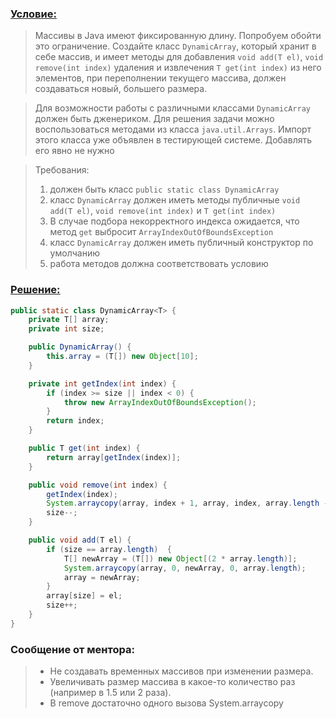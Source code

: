 ### [Условие:]()

>Массивы в Java имеют фиксированную длину. Попробуем обойти это ограничение. 
Создайте класс `DynamicArray`, который хранит в себе массив, и имеет методы для 
добавления `void add(T el)`, `void remove(int index)` удаления и извлечения `T get(int index)` 
из него элементов, при переполнении текущего массива, 
должен создаваться новый, большего размера.

>Для возможности работы с различными классами `DynamicArray` должен быть дженериком. 
Для решения задачи можно воспользоваться методами из класса `java.util.Arrays`. 
Импорт этого класса уже объявлен в тестирующей системе. Добавлять его явно не нужно

>Требования:
>1. должен быть класс `public static class DynamicArray`
>2. класс `DynamicArray` должен иметь методы публичные `void add(T el)`, `void remove(int index)` и `T get(int index)`
>3. В случае подбора некорректного индекса ожидается, что метод `get` выбросит `ArrayIndexOutOfBoundsException`
>4. класс `DynamicArray` должен иметь публичный конструктор по умолчанию
>5. работа методов должна соответствовать условию

### [Решение:]()
```java
public static class DynamicArray<T> {
    private T[] array;
    private int size;

    public DynamicArray() {
        this.array = (T[]) new Object[10];
    }

    private int getIndex(int index) {
        if (index >= size || index < 0) {
            throw new ArrayIndexOutOfBoundsException();
        }
        return index;
    }

    public T get(int index) {
        return array[getIndex(index)];
    }

    public void remove(int index) {
        getIndex(index);
        System.arraycopy(array, index + 1, array, index, array.length - index - 1);
        size--;
    }

    public void add(T el) {
        if (size == array.length)  {
            T[] newArray = (T[]) new Object[(2 * array.length)];
            System.arraycopy(array, 0, newArray, 0, array.length);
            array = newArray;
        }
        array[size] = el;
        size++;
    }
}
```
### Сообщение от ментора:
>- Не создавать временных массивов при изменении размера.  
>- Увеличивать размер массива в какое-то количество раз (например в 1.5 или 2 раза).  
>- В remove достаточно одного вызова System.arraycopy
